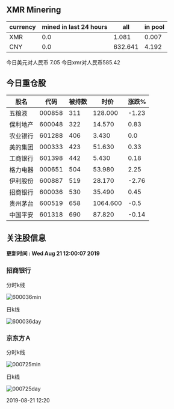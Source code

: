 ## XMR Minering

|currency|mined in last 24 hours|all|in pool|
|---|---|---|---|
|XMR|0.0|1.081|0.007|
|CNY|0.0|632.641|4.192|

今日美元对人民币 7.05	今日xmr对人民币585.42


## 今日重仓股 

|股名|代码|被持数|时价|涨跌%|
|---|---|---|---|---|
|五粮液|000858|311|128.000|-1.23|
|保利地产|600048|322|14.570|0.83|
|农业银行|601288|406|3.430|0.0|
|美的集团|000333|423|51.630|0.33|
|工商银行|601398|442|5.430|0.18|
|格力电器|000651|504|53.980|2.25|
|伊利股份|600887|519|28.170|-2.76|
|招商银行|600036|530|35.490|0.45|
|贵州茅台|600519|658|1064.600|-0.5|
|中国平安|601318|690|87.820|-0.14|

## 关注股信息
**更新时间 : Wed Aug 21 12:00:07 2019**
### 招商银行 
分时k线

![600036min](http://image.sinajs.cn/newchart/min/n/sh600036.gif)

日k线

![600036day](http://image.sinajs.cn/newchart/daily/n/sh600036.gif)

### 京东方Ａ 
分时k线

![000725min](http://image.sinajs.cn/newchart/min/n/sz000725.gif)

日k线

![000725day](http://image.sinajs.cn/newchart/daily/n/sz000725.gif)

2019-08-21 12:20